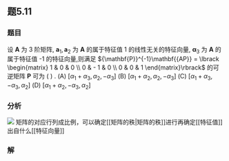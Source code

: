 ## 题5.11
### 题目
设 $\mathbf{A}$ 为 3 阶矩阵, ${\mathbf{a}}_{1},{\mathbf{a}}_{2}$ 为 $\mathbf{A}$ 的属于特征值 1 的线性无关的特征向量, ${\mathbf{\alpha }}_{3}$ 为 $\mathbf{A}$ 的属于特征值 -1 的特征向量,则满足 ${\mathbf{P}}^{-1}\mathbf{{AP}} = \lbrack  \begin{matrix} 1 & 0 & 0 \\  0 &  - 1 & 0 \\  0 & 0 & 1 \end{matrix}\rbrack$ 的可逆矩阵 $\mathbf{P}$ 可为 ( ) .
(A) $\lbrack  {{\alpha }_{1} + {\alpha }_{3},{\alpha }_{2}, - {\alpha }_{3}}\rbrack$ (B) $\lbrack  {{\alpha }_{1} + {\alpha }_{2},{\alpha }_{2}, - {\alpha }_{3}}\rbrack$
(C) $\lbrack  {{\alpha }_{1} + {\alpha }_{3}, - {\alpha }_{3},{\alpha }_{2}}\rbrack$ (D) $\lbrack  {{\alpha }_{1} + {\alpha }_{2}, - {\alpha }_{3},{\alpha }_{2}}\rbrack$
### 分析
![](https://img.hwenyi.tech/202406102103930.webp)
矩阵的对应行列成比例，可以确定[[矩阵的秩|矩阵的秩]]进行再确定[[特征值]]出自什么[[特征向量]]
### 解